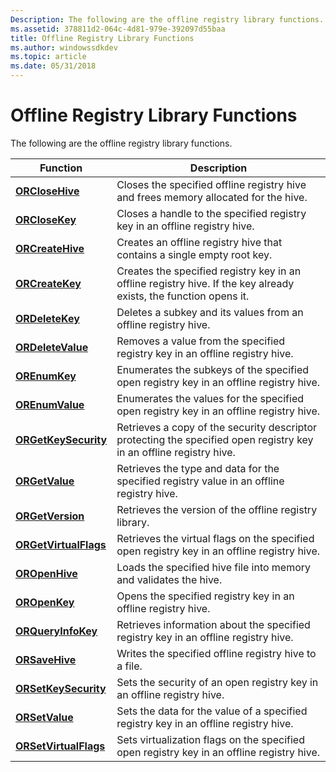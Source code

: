 ```yaml
---
Description: The following are the offline registry library functions.
ms.assetid: 378811d2-064c-4d81-979e-392097d55baa
title: Offline Registry Library Functions
ms.author: windowssdkdev
ms.topic: article
ms.date: 05/31/2018
---
```


# Offline Registry Library Functions

The following are the offline registry library functions.



| Function                                       | Description                                                                                                         |
|------------------------------------------------|---------------------------------------------------------------------------------------------------------------------|
| [**ORCloseHive**](orclosehive.md)             | Closes the specified offline registry hive and frees memory allocated for the hive.                                 |
| [**ORCloseKey**](orclosekey.md)               | Closes a handle to the specified registry key in an offline registry hive.                                          |
| [**ORCreateHive**](orcreatehive.md)           | Creates an offline registry hive that contains a single empty root key.                                             |
| [**ORCreateKey**](orcreatekey.md)             | Creates the specified registry key in an offline registry hive. If the key already exists, the function opens it.   |
| [**ORDeleteKey**](ordeletekey.md)             | Deletes a subkey and its values from an offline registry hive.                                                      |
| [**ORDeleteValue**](ordeletevalue.md)         | Removes a value from the specified registry key in an offline registry hive.                                        |
| [**OREnumKey**](orenumkey.md)                 | Enumerates the subkeys of the specified open registry key in an offline registry hive.                              |
| [**OREnumValue**](orenumvalue.md)             | Enumerates the values for the specified open registry key in an offline registry hive.                              |
| [**ORGetKeySecurity**](orgetkeysecurity.md)   | Retrieves a copy of the security descriptor protecting the specified open registry key in an offline registry hive. |
| [**ORGetValue**](orgetvalue.md)               | Retrieves the type and data for the specified registry value in an offline registry hive.                           |
| [**ORGetVersion**](orgetversion.md)           | Retrieves the version of the offline registry library.                                                              |
| [**ORGetVirtualFlags**](orgetvirtualflags.md) | Retrieves the virtual flags on the specified open registry key in an offline registry hive.                         |
| [**OROpenHive**](oropenhive.md)               | Loads the specified hive file into memory and validates the hive.                                                   |
| [**OROpenKey**](oropenkey.md)                 | Opens the specified registry key in an offline registry hive.                                                       |
| [**ORQueryInfoKey**](orqueryinfokey.md)       | Retrieves information about the specified registry key in an offline registry hive.                                 |
| [**ORSaveHive**](orsavehive.md)               | Writes the specified offline registry hive to a file.                                                               |
| [**ORSetKeySecurity**](orsetkeysecurity.md)   | Sets the security of an open registry key in an offline registry hive.                                              |
| [**ORSetValue**](orsetvalue.md)               | Sets the data for the value of a specified registry key in an offline registry hive.                                |
| [**ORSetVirtualFlags**](orsetvirtualflags.md) | Sets virtualization flags on the specified open registry key in an offline registry hive.                           |



 

 

 



